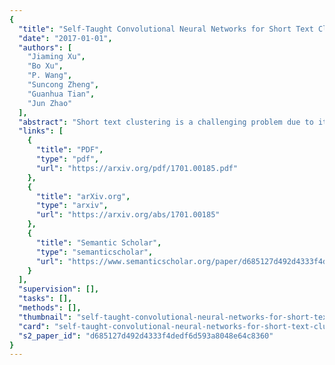 ```yaml
---
{
  "title": "Self-Taught Convolutional Neural Networks for Short Text Clustering",
  "date": "2017-01-01",
  "authors": [
    "Jiaming Xu",
    "Bo Xu",
    "P. Wang",
    "Suncong Zheng",
    "Guanhua Tian",
    "Jun Zhao"
  ],
  "abstract": "Short text clustering is a challenging problem due to its sparseness of text representation. Here we propose a flexible Self-Taught Convolutional neural network framework for Short Text Clustering (dubbed STC2), which can flexibly and successfully incorporate more useful semantic features and learn non-biased deep text representation in an unsupervised manner. In our framework, the original raw text features are firstly embedded into compact binary codes by using one existing unsupervised dimensionality reduction method. Then, word embeddings are explored and fed into convolutional neural networks to learn deep feature representations, meanwhile the output units are used to fit the pre-trained binary codes in the training process. Finally, we get the optimal clusters by employing K-means to cluster the learned representations. Extensive experimental results demonstrate that the proposed framework is effective, flexible and outperform several popular clustering methods when tested on three public short text datasets.",
  "links": [
    {
      "title": "PDF",
      "type": "pdf",
      "url": "https://arxiv.org/pdf/1701.00185.pdf"
    },
    {
      "title": "arXiv.org",
      "type": "arxiv",
      "url": "https://arxiv.org/abs/1701.00185"
    },
    {
      "title": "Semantic Scholar",
      "type": "semanticscholar",
      "url": "https://www.semanticscholar.org/paper/d685127d492d4333f4dedf6d593a8048e64c8360"
    }
  ],
  "supervision": [],
  "tasks": [],
  "methods": [],
  "thumbnail": "self-taught-convolutional-neural-networks-for-short-text-clustering-thumb.jpg",
  "card": "self-taught-convolutional-neural-networks-for-short-text-clustering-card.jpg",
  "s2_paper_id": "d685127d492d4333f4dedf6d593a8048e64c8360"
}
---
```


